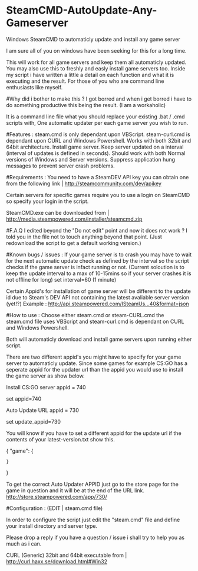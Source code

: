 # SteamCMD-AutoUpdate-Any-Gameserver

Windows SteamCMD to automaticly update and install any game server

I am sure all of you on windows have been seeking for this for a long time.

This will work for all game servers and keep them all automaticly updated. You may also use this to freshly and easly install game servers too. Inside my script i have written a little a detail on each function and what it is executing and the result. For those of you who are command line enthusiasts like myself.

#Why did i bother to make this ?
I got borred and when i get borred i have to do something productive this being the result. (I am a workaholic)

It is a command line file what you should replace your existing .bat / .cmd scripts with, One automatic updater per each game server you wish to run.

#Features :
steam.cmd is only dependant upon VBScript.
steam-curl.cmd is dependant upon CURL and Windows Powershell.
Works with both 32bit and 64bit architecture.
Install game server.
Keep server updated on a interval (interval of updates is defined in seconds).
Should work with both Normal versions of Windows and Server versions.
Suppress application hung messages to prevent server crash problems.

#Requirements :
You need to have a SteamDEV API key you can obtain one from the following link | http://steamcommunity.com/dev/apikey

Certain servers for specific games require you to use a login on SteamCMD so specify your login in the script.

SteamCMD.exe can be downloaded from | http://media.steampowered.com/installer/steamcmd.zip

#F.A.Q
I edited beyond the "Do not edit" point and now it does not work ?
I told you in the file not to touch anything beyond that point. (Just redownload the script to get a default working version.)

#Known bugs / issues :
If your game server is to crash you may have to wait for the next automatic update check as defined by the interval so the script checks if the game server is infact running or not. (Current soloution is to keep the update interval to a max of 10-15mins so if your server crashes it is not offline for long) set interval=60 (1 minute)

Certain Appid's for installation of game server will be different to the update id due to Steam's DEV API not containing the latest avaliable server version (yet!?) Example : http://api.steampowered.com/ISteamUs...40&format=json


#How to use :
Choose either steam.cmd or steam-CURL.cmd the steam.cmd file uses VBScript and steam-curl.cmd is dependant on CURL and Windows Powershell.

Both will automaticly download and install game servers upon running either script.

There are two different appid's you might have to specify for your game server to automaticly update. Since some games for example CS:GO has a seperate appid for the updater url than the appid you would use to install the game server as show below.

Install CS:GO server appid = 740

set appid=740

Auto Update URL appid = 730

set update_appid=730

You will know if you have to set a different appid for the update url if the contents of your latest-version.txt show this.

{
    "game": {

    }
}

To get the correct Auto Updater APPID just go to the store page for the game in question and it will be at the end of the URL link. http://store.steampowered.com/app/730/


#Configuration : (EDIT | steam.cmd file)

In order to configure the script just edit the "steam.cmd" file and define your install directory and server type.

Please drop a reply if you have a question / issue i shall try to help you as much as i can.

CURL (Generic) 32bit and 64bit executable from | http://curl.haxx.se/download.html#Win32
